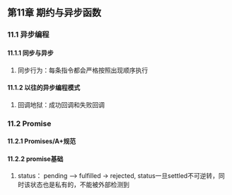 ## 第11章 期约与异步函数

### 11.1 异步编程
#### 11.1.1 同步与异步
1. 同步行为：每条指令都会严格按照出现顺序执行

#### 11.1.2 以往的异步编程模式
1. 回调地狱：成功回调和失败回调

### 11.2 Promise
#### 11.2.1 Promises/A+规范

#### 11.2.2 promise基础
1. status： pending —> fulfilled -> rejected, status一旦settled不可逆转，同时该状态也是私有的，不能被外部检测到

